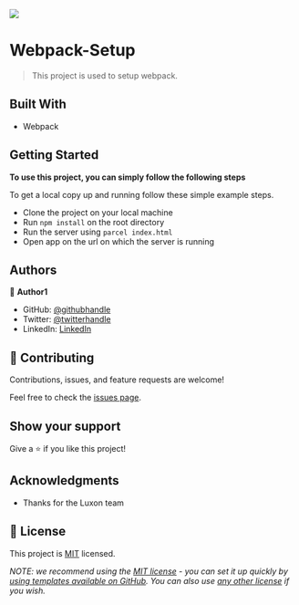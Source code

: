 ![](https://img.shields.io/badge/Microverse-blueviolet)

# Webpack-Setup

> This project is used to setup webpack.


## Built With

- Webpack


## Getting Started

**To use this project, you can simply follow the following steps**


To get a local copy up and running follow these simple example steps.
- Clone the project on your local machine
- Run `npm install` on the root directory
- Run the server using `parcel index.html`
- Open app on the url on which the server is running


## Authors

👤 **Author1**

- GitHub: [@githubhandle](https://github.com/DejazmachMolla)
- Twitter: [@twitterhandle](https://twitter.com/DJATSS)
- LinkedIn: [LinkedIn](https://www.linkedin.com/in/dejazmach-molla-027aabaa/)


## 🤝 Contributing

Contributions, issues, and feature requests are welcome!

Feel free to check the [issues page](https://github.com/DejazmachMolla/Webpack-Setup/issues).

## Show your support

Give a ⭐️ if you like this project!

## Acknowledgments

- Thanks for the Luxon team

## 📝 License

This project is [MIT](./LICENSE) licensed.

_NOTE: we recommend using the [MIT license](https://choosealicense.com/licenses/mit/) - you can set it up quickly by [using templates available on GitHub](https://docs.github.com/en/communities/setting-up-your-project-for-healthy-contributions/adding-a-license-to-a-repository). You can also use [any other license](https://choosealicense.com/licenses/) if you wish._
